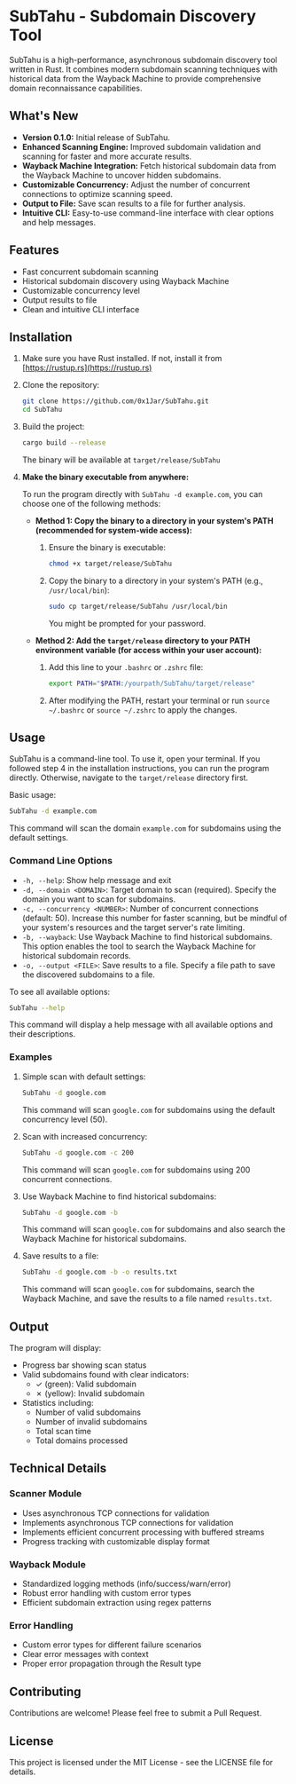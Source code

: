 # SubTahu - Subdomain Discovery Tool

SubTahu is a high-performance, asynchronous subdomain discovery tool written in Rust. It combines modern subdomain scanning techniques with historical data from the Wayback Machine to provide comprehensive domain reconnaissance capabilities.

## What's New

-   **Version 0.1.0:** Initial release of SubTahu.
-   **Enhanced Scanning Engine:** Improved subdomain validation and scanning for faster and more accurate results.
-   **Wayback Machine Integration:** Fetch historical subdomain data from the Wayback Machine to uncover hidden subdomains.
-   **Customizable Concurrency:** Adjust the number of concurrent connections to optimize scanning speed.
-   **Output to File:** Save scan results to a file for further analysis.
-   **Intuitive CLI:** Easy-to-use command-line interface with clear options and help messages.

## Features

- Fast concurrent subdomain scanning
- Historical subdomain discovery using Wayback Machine
- Customizable concurrency level
- Output results to file
- Clean and intuitive CLI interface

## Installation

1.  Make sure you have Rust installed. If not, install it from [https://rustup.rs](https://rustup.rs)

2.  Clone the repository:

    ```bash
    git clone https://github.com/0x1Jar/SubTahu.git
    cd SubTahu
    ```

3.  Build the project:

    ```bash
    cargo build --release
    ```

    The binary will be available at `target/release/SubTahu`

4.  **Make the binary executable from anywhere:**

    To run the program directly with `SubTahu -d example.com`, you can choose one of the following methods:

    *   **Method 1: Copy the binary to a directory in your system's PATH (recommended for system-wide access):**

        1.  Ensure the binary is executable:

            ```bash
            chmod +x target/release/SubTahu
            ```

        2.  Copy the binary to a directory in your system's PATH (e.g., `/usr/local/bin`):

            ```bash
            sudo cp target/release/SubTahu /usr/local/bin
            ```

            You might be prompted for your password.

    *   **Method 2: Add the `target/release` directory to your PATH environment variable (for access within your user account):**

        1.  Add this line to your `.bashrc` or `.zshrc` file:

            ```bash
            export PATH="$PATH:/yourpath/SubTahu/target/release"
            ```

        2.  After modifying the PATH, restart your terminal or run `source ~/.bashrc` or `source ~/.zshrc` to apply the changes.

## Usage

SubTahu is a command-line tool. To use it, open your terminal. If you followed step 4 in the installation instructions, you can run the program directly. Otherwise, navigate to the `target/release` directory first.

Basic usage:

```bash
SubTahu -d example.com
```

This command will scan the domain `example.com` for subdomains using the default settings.

### Command Line Options

-   `-h, --help`: Show help message and exit
-   `-d, --domain <DOMAIN>`: Target domain to scan (required).  Specify the domain you want to scan for subdomains.
-   `-c, --concurrency <NUMBER>`: Number of concurrent connections (default: 50).  Increase this number for faster scanning, but be mindful of your system's resources and the target server's rate limiting.
-   `-b, --wayback`: Use Wayback Machine to find historical subdomains.  This option enables the tool to search the Wayback Machine for historical subdomain records.
-   `-o, --output <FILE>`: Save results to a file.  Specify a file path to save the discovered subdomains to a file.

To see all available options:

```bash
SubTahu --help
```

This command will display a help message with all available options and their descriptions.

### Examples

1.  Simple scan with default settings:

    ```bash
    SubTahu -d google.com
    ```

    This command will scan `google.com` for subdomains using the default concurrency level (50).

2.  Scan with increased concurrency:

    ```bash
    SubTahu -d google.com -c 200
    ```

    This command will scan `google.com` for subdomains using 200 concurrent connections.

3.  Use Wayback Machine to find historical subdomains:

    ```bash
    SubTahu -d google.com -b
    ```

    This command will scan `google.com` for subdomains and also search the Wayback Machine for historical subdomains.

4.  Save results to a file:

    ```bash
    SubTahu -d google.com -b -o results.txt
    ```

    This command will scan `google.com` for subdomains, search the Wayback Machine, and save the results to a file named `results.txt`.

## Output

The program will display:

-   Progress bar showing scan status
-   Valid subdomains found with clear indicators:
    -   ✓ (green): Valid subdomain
    -   ✗ (yellow): Invalid subdomain
-   Statistics including:
    -   Number of valid subdomains
    -   Number of invalid subdomains
    -   Total scan time
    -   Total domains processed

## Technical Details

### Scanner Module

-   Uses asynchronous TCP connections for validation
-   Implements asynchronous TCP connections for validation
-   Implements efficient concurrent processing with buffered streams
-   Progress tracking with customizable display format

### Wayback Module

-   Standardized logging methods (info/success/warn/error)
-   Robust error handling with custom error types
-   Efficient subdomain extraction using regex patterns

### Error Handling

-   Custom error types for different failure scenarios
-   Clear error messages with context
-   Proper error propagation through the Result type

## Contributing

Contributions are welcome! Please feel free to submit a Pull Request.

## License

This project is licensed under the MIT License - see the LICENSE file for details.